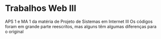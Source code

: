# Trabalhos Web III #

APS 1 e MA 1 da matéria de Projeto de Sistemas em Internet III
Os códigos foram em grande parte reescritos, mas alguns têm algumas diferenças para o original
